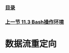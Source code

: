 ### [目录](https://github.com/Letitmiss/Linux-learning/blob/master/README.md)
### [上一节  11.3 Bash操作环境](https://github.com/Letitmiss/Linux-learning/edit/master/blog/11.3bash.md)
# 数据流重定向
